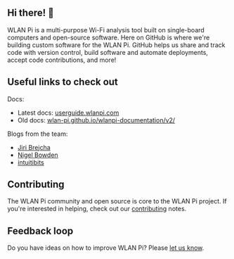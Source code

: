 ## Hi there! 👋

WLAN Pi is a multi-purpose Wi-Fi analysis tool built on single-board computers and open-source software. Here on GitHub is where we're building custom software for the WLAN Pi. GitHub helps us share and track code with version control, build software and automate deployments, accept code contributions, and more!

## Useful links to check out

Docs:

* Latest docs: [userguide.wlanpi.com](https://userguide.wlanpi.com/wlanpi-v3/)
* Old docs: [wlan-pi.github.io/wlanpi-documentation/v2/](https://wlan-pi.github.io/wlanpi-documentation/v2/)

Blogs from the team:

* [Jiri Brejcha](https://www.jiribrejcha.net/category/wlan-pi/)
* [Nigel Bowden](https://wifinigel.blogspot.com/search/label/WLANPi)
* [intuitibits](https://www.intuitibits.com/tag/wlanpi/)

## Contributing

The WLAN Pi community and open source is core to the WLAN Pi project. If you're interested in helping, check out our [contributing](https://github.com/WLAN-Pi/.github/blob/main/contributing.md) notes.

## Feedback loop

Do you have ideas on how to improve WLAN Pi? Please [let us know](https://github.com/wlan-pi/feedback).
